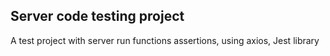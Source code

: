 ## Server code testing project

A test project with server run functions assertions, using axios, Jest library